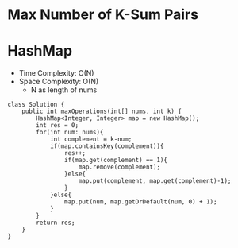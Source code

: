 # Max Number of K-Sum Pairs

# HashMap

- Time Complexity: O(N)
- Space Complexity: O(N)
  - N as length of nums

```
class Solution {
    public int maxOperations(int[] nums, int k) {
        HashMap<Integer, Integer> map = new HashMap();
        int res = 0;
        for(int num: nums){
            int complement = k-num;
            if(map.containsKey(complement)){
                res++;
                if(map.get(complement) == 1){
                    map.remove(complement);
                }else{
                    map.put(complement, map.get(complement)-1);
                }
            }else{
                map.put(num, map.getOrDefault(num, 0) + 1);
            }
        }
        return res;
    }
}
```
